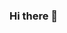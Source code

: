### Hi there 👋

<!-- ![Anurag's GitHub stats](https://github-readme-stats.vercel.app/api?username=schuywalker&count_private=true&theme=tokyonight) -->


<!--
**schuywalker/schuywalker** is a ✨ _special_ ✨ repository because its `README.md` (this file) appears on your GitHub profile.

Here are some ideas to get you started:

- 🔭 I’m currently working on ...
- 🌱 I’m currently learning ...
- 👯 I’m looking to collaborate on ...
- 🤔 I’m looking for help with ...
- 💬 Ask me about ...
- 📫 How to reach me: ...
- 😄 Pronouns: ...
- ⚡ Fun fact: ...
-->
